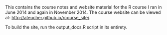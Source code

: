 This contains the course notes and website material for the R course I 
ran in June 2014 and again in November 2014. The course website can be 
viewed at: http://ateucher.github.io/rcourse_site/.

To build the site, run the output_docs.R script in its entirety.
